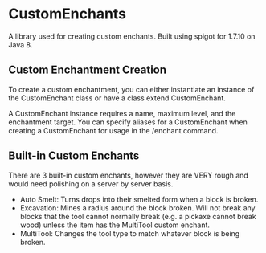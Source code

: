 # CustomEnchants

A library used for creating custom enchants. Built using spigot for 1.7.10 on Java 8.

## Custom Enchantment Creation

To create a custom enchantment, you can either instantiate an instance of the CustomEnchant class or have a class extend CustomEnchant.

A CustomEnchant instance requires a name, maximum level, and the enchantment target. You can specify aliases for a CustomEnchant when creating a CustomEnchant for usage in the /enchant command.

## Built-in Custom Enchants

There are 3 built-in custom enchants, however they are VERY rough and would need polishing on a server by server basis.

* Auto Smelt: Turns drops into their smelted form when a block is broken.
* Excavation: Mines a radius around the block broken. Will not break any blocks that the tool cannot normally break (e.g. a pickaxe cannot break wood) unless the item has the MultiTool custom enchant.
* MultiTool: Changes the tool type to match whatever block is being broken.